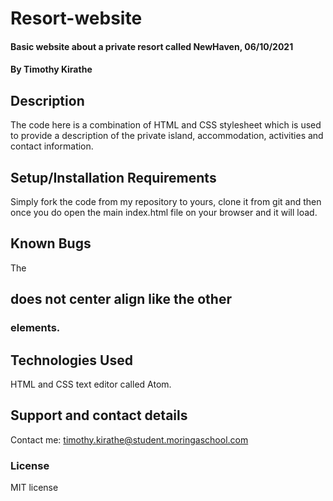 # Resort-website
#### Basic website about a private resort called NewHaven, 06/10/2021
#### By **Timothy Kirathe**
## Description
The code here is a combination of HTML and CSS stylesheet which is used to provide a description of the private island, accommodation, activities and contact information.
## Setup/Installation Requirements
Simply fork the code from my repository to yours, clone it from git and then once you do open the main index.html file on your browser and it will load.
## Known Bugs
The <h2> does not center align like the other <h3> elements.
## Technologies Used
HTML and CSS text editor called Atom.
## Support and contact details
Contact me: timothy.kirathe@student.moringaschool.com
### License
MIT license
